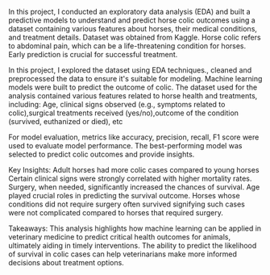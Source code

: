 In this project, I conducted an exploratory data analysis (EDA) and built a predictive models to understand and predict horse colic outcomes using a dataset containing various features about horses, their medical conditions, and treatment details. Dataset was obtained from Kaggle. Horse colic refers to abdominal pain, which can be a life-threatening condition for horses. Early prediction is crucial for successful treatment.

In this project, I explored the dataset using EDA techniques., cleaned and preprocessed the data to ensure it's suitable for modeling. Machine learning models were built to predict the outcome of colic.
The dataset used for the analysis contained various features related to horse health and treatments, including: Age, clinical signs observed (e.g., symptoms related to colic),surgical treatments received (yes/no),outcome of the condition (survived, euthanized or died), etc

For model evaluation, metrics like accuracy, precision, recall, F1 score were used to evaluate model performance.
The best-performing model was selected to predict colic outcomes and provide insights.

Key Insights:
Adult horses had more colic cases compared to young horses
Certain clinical signs were strongly correlated with higher mortality rates.
Surgery, when needed, significantly increased the chances of survival.
Age played crucial roles in predicting the survival outcome.
Horses whose conditions did not require surgery often survived signifying such cases were not complicated compared to horses that required surgery.

Takeaways: This analysis highlights how machine learning can be applied in veterinary medicine to predict critical health outcomes for animals, ultimately aiding in timely interventions. The ability to predict the likelihood of survival in colic cases can help veterinarians make more informed decisions about treatment options.
